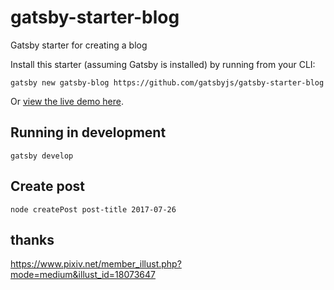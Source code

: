 # gatsby-starter-blog

Gatsby starter for creating a blog

Install this starter (assuming Gatsby is installed) by running from your CLI:

`gatsby new gatsby-blog https://github.com/gatsbyjs/gatsby-starter-blog`

Or [view the live demo here](https://gatsby-starter-blog-demo.netlify.com/).

## Running in development

`gatsby develop`

## Create post

`node createPost post-title 2017-07-26`

## thanks

https://www.pixiv.net/member_illust.php?mode=medium&illust_id=18073647
